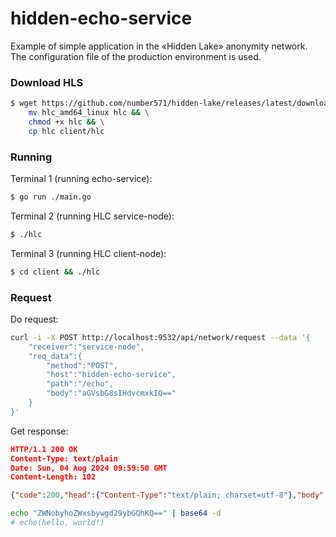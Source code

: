 # hidden-echo-service

Example of simple application in the «Hidden Lake» anonymity network. The configuration file of the production environment is used. 

### Download HLS

```bash
$ wget https://github.com/number571/hidden-lake/releases/latest/download/hlc_amd64_linux && \
    mv hlc_amd64_linux hlc && \
    chmod +x hlc && \
    cp hlc client/hlc
```

### Running

Terminal 1 (running echo-service):
```bash
$ go run ./main.go
```

Terminal 2 (running HLC service-node):
```bash
$ ./hlc
```

Terminal 3 (running HLC client-node):
```bash
$ cd client && ./hlc
```

### Request

Do request:
```bash
curl -i -X POST http://localhost:9532/api/network/request --data '{
    "receiver":"service-node",
    "req_data":{
        "method":"POST",
        "host":"hidden-echo-service",
        "path":"/echo",
        "body":"aGVsbG8sIHdvcmxkIQ=="
    }
}'
```

Get response:
```json
HTTP/1.1 200 OK
Content-Type: text/plain
Date: Sun, 04 Aug 2024 09:59:50 GMT
Content-Length: 102

{"code":200,"head":{"Content-Type":"text/plain; charset=utf-8"},"body":"ZWNobyhoZWxsbywgd29ybGQhKQ=="}
```

```bash
echo "ZWNobyhoZWxsbywgd29ybGQhKQ==" | base64 -d
# echo(hello, world!)
```
